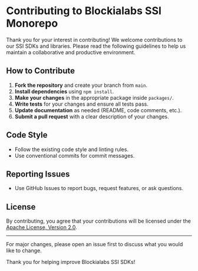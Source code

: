 # Contributing to Blockialabs SSI Monorepo

Thank you for your interest in contributing! We welcome contributions to our SSI SDKs and libraries. Please read the following guidelines to help us maintain a collaborative and productive environment.

## How to Contribute

1. **Fork the repository** and create your branch from `main`.
2. **Install dependencies** using `npm install`.
3. **Make your changes** in the appropriate package inside `packages/`.
4. **Write tests** for your changes and ensure all tests pass.
5. **Update documentation** as needed (README, code comments, etc.).
6. **Submit a pull request** with a clear description of your changes.

## Code Style

- Follow the existing code style and linting rules.
- Use conventional commits for commit messages.

## Reporting Issues

- Use GitHub Issues to report bugs, request features, or ask questions.

## License

By contributing, you agree that your contributions will be licensed under the [Apache License, Version 2.0](LICENSE).

---

For major changes, please open an issue first to discuss what you would like to change.

Thank you for helping improve Blockialabs SSI SDKs!
